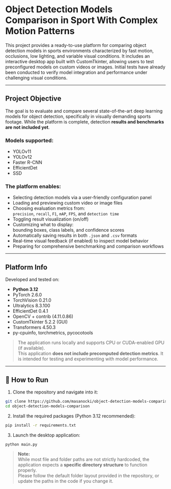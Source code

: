 # Object Detection Models Comparison in Sport With Complex Motion Patterns

This project provides a ready-to-use platform for comparing object detection models in sports environments characterized by fast motion, occlusions, low lighting, and variable visual conditions. It includes an interactive desktop app built with CustomTkinter, allowing users to test preconfigured models on custom videos or images. Initial tests have already been conducted to verify model integration and performance under challenging visual conditions.

---

## Project Objective

The goal is to evaluate and compare several state-of-the-art deep learning models for object detection, specifically in visually demanding sports footage. While the platform is complete, detection **results and benchmarks are not included yet**.

### Models supported:
- YOLOv11  
- YOLOv12  
- Faster R-CNN  
- EfficientDet  
- SSD  

### The platform enables:
- Selecting detection models via a user-friendly configuration panel  
- Loading and previewing custom video or image files  
- Choosing evaluation metrics from:  
  `precision`, `recall`, `F1`, `mAP`, `FPS`, and `detection time`  
- Toggling result visualization (on/off)  
- Customizing what to display:  
  bounding boxes, class labels, and confidence scores  
- Automatically saving results in both `.json` and `.csv` formats  
- Real-time visual feedback (if enabled) to inspect model behavior  
- Preparing for comprehensive benchmarking and comparison workflows

---

## Platform Info

Developed and tested on:

- **Python 3.12**
- PyTorch 2.6.0  
- TorchVision 0.21.0  
- Ultralytics 8.3.100  
- EfficientDet 0.4.1  
- OpenCV + contrib (4.11.0.86)  
- CustomTkinter 5.2.2 (GUI)  
- Transformers 4.50.3  
- py-cpuinfo, torchmetrics, pycocotools

> The application runs locally and supports CPU or CUDA-enabled GPU (if available).  
> This application **does not include precomputed detection metrics**. It is intended for testing and experimenting with model performance.

---

## 🚀 How to Run

1. Clone the repository and navigate into it:
```bash
git clone https://github.com/masanocki/object-detection-models-comparison.git
cd object-detection-models-comparison
```

2. Install the required packages (Python 3.12 recommended):
```bash
pip install -r requirements.txt
```

3. Launch the desktop application:
```bash
python main.py
```

> **Note:**  
> While most file and folder paths are not strictly hardcoded, the application expects a **specific directory structure** to function properly.  
> Please follow the default folder layout provided in the repository, or update the paths in the code if you change it.
